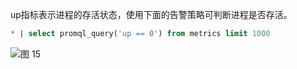 up指标表示进程的存活状态，使用下面的告警策略可判断进程是否存活。
```SQL
* | select promql_query('up == 0') from metrics limit 1000
```

![图 15](/img/src/metrics/index/a86bd353f969c166fbd831c2b8acf3c05e4b8f163482c9bd84ccc60fb41ea0ab.png)  
